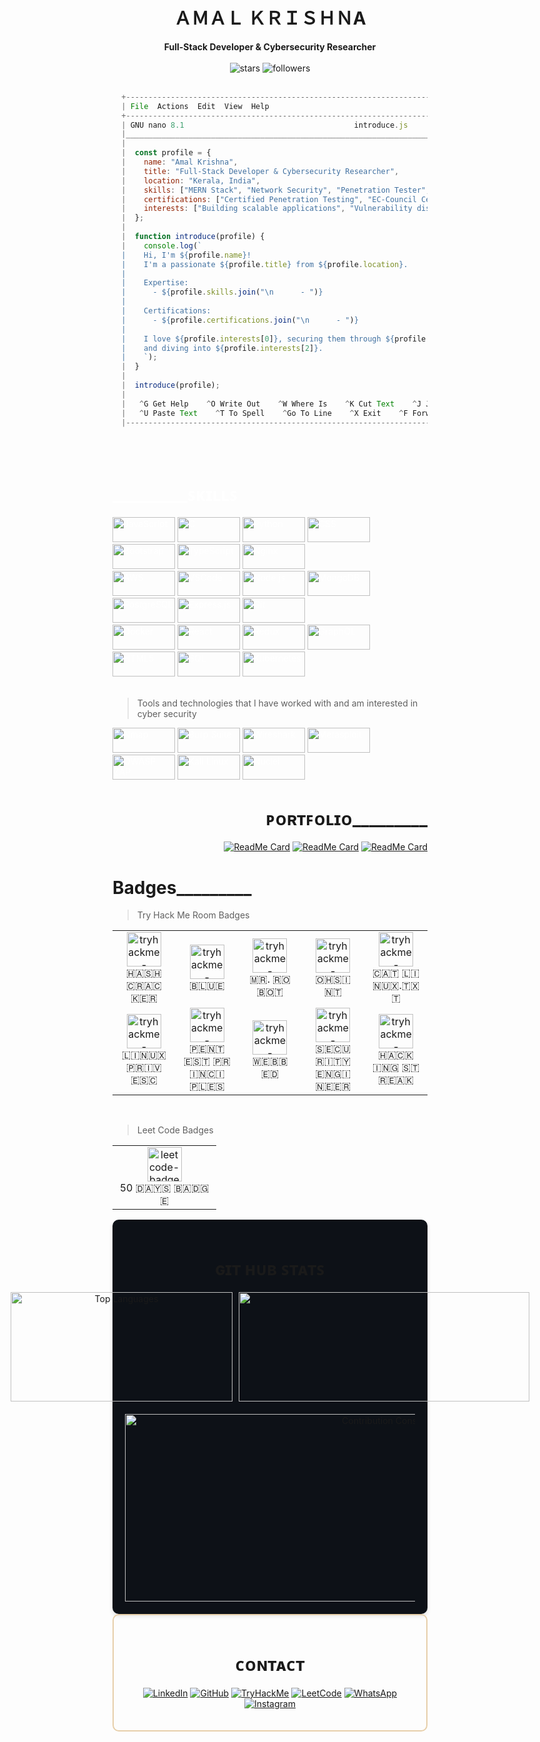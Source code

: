 <h1 align="center">
  ＡＭＡＬ ＫＲＩＳＨＮA
</h1>
<p align="center">
  <b>Full-Stack Developer & Cybersecurity Researcher</b><br><br>
  <img src="https://img.shields.io/github/stars/C00LPIXER?label=Stars" alt="stars"> <img alt="followers" src="https://img.shields.io/github/followers/C00LPIXER?label=Followers&style=social">
</>

<!-- <div align="right">
    <a href="#"><img src="https://github-stats-alpha.vercel.app/api?username=C00LPIXER&cc=000&tc=fff&ic=fff&bc=000" alt="Example" width="355" height="175" style="margin-right: 10px;" /></a>
</div> -->
<!-- <div align="right">
   [![Readme Card](https://github-readme-stats.vercel.app/api/pin/?username=C00LPIXER&repo=aperture)](https://github.com/C00lPIXER/aperture)
</div> 
-->
<br>
<br>
<be>

```javascript
  +------------------------------------------------------------------------------------------------------------------------+
  | File  Actions  Edit  View  Help                                                                                        |
  +------------------------------------------------------------------------------------------------------------------------+
  | GNU nano 8.1                                      introduce.js                                                         |
  |________________________________________________________________________________________________________________________|
  |                                                                                                                        |
  |  const profile = {                                                                                                     |
  |    name: "Amal Krishna",                                                                                               |
  |    title: "Full-Stack Developer & Cybersecurity Researcher",                                                           |
  |    location: "Kerala, India",                                                                                          |
  |    skills: ["MERN Stack", "Network Security", "Penetration Tester", "Bug Hunting", "Secure Coding"],                   |
  |    certifications: ["Certified Penetration Testing", "EC-Council Certified SOC Analyst"],                              |
  |    interests: ["Building scalable applications", "Vulnerability discovery", "Offensive Security"]                      |
  |  };                                                                                                                    |
  |                                                                                                                        |
  |  function introduce(profile) {                                                                                         |
  |    console.log(`                                                                                                       |
  |    Hi, I'm ${profile.name}!                                                                                            |
  |    I'm a passionate ${profile.title} from ${profile.location}.                                                         |
  |                                                                                                                        |
  |    Expertise:                                                                                                          |
  |      - ${profile.skills.join("\n      - ")}                                                                            |
  |                                                                                                                        |
  |    Certifications:                                                                                                     |
  |      - ${profile.certifications.join("\n      - ")}                                                                    |
  |                                                                                                                        |
  |    I love ${profile.interests[0]}, securing them through ${profile.interests[1]},                                      |
  |    and diving into ${profile.interests[2]}.                                                                            |
  |    `);                                                                                                                 |
  |  }                                                                                                                     |
  |                                                                                                                        |
  |  introduce(profile);                                                                                                   |
  |                                                                                                                        |
  |   ^G Get Help    ^O Write Out    ^W Where Is    ^K Cut Text    ^J Justify    ^C Cancel  ^R Read File  ^Y Prev Page     |
  |   ^U Paste Text    ^T To Spell    ^Go To Line    ^X Exit    ^F Forward    ^B Back  ^I Insert File  ^W Where Is         |
  |------------------------------------------------------------------------------------------------------------------------|
```
<br>
<br>
<be>
  
<!-- Skills -->
<div align="left" style="color: #ffffff;">
  <h1>_________ꜱᴋɪʟʟꜱ </h1>
  
  <!-- Skill Badges with increased width and height -->
  <img src="https://img.shields.io/badge/JavaScript-%23000000?style=for-the-badge&logo=javascript&logoColor=ffff" alt="JavaScript" width="100" height="40" />
  <img src="https://img.shields.io/badge/C-%23000000?style=for-the-badge&logo=c&logoColor=ffff" alt="C" width="100" height="40" />
  <img src="https://img.shields.io/badge/Python-%23000000?style=for-the-badge&logo=python&logoColor=ffff" alt="Python" width="100" height="40" />
  <img src="https://img.shields.io/badge/CSS-%23000000?style=for-the-badge&logo=css3&logoColor=ffff" alt="CSS" width="100" height="40" />
  <img src="https://img.shields.io/badge/Bootstrap-%23000000?style=for-the-badge&logo=bootstrap&logoColor=ffff" alt="Bootstrap" width="100" height="40" />
  <img src="https://img.shields.io/badge/TypeScript-%23000000?style=for-the-badge&logo=typescript&logoColor=ffff" alt="TypeScript" width="100" height="40" />
  <img src="https://img.shields.io/badge/Nginx-%23000000?style=for-the-badge&logo=nginx&logoColor=ffff" alt="Nginx" width="100" height="40" />
  <br>
  <img src="https://img.shields.io/badge/AWS-%23000000?style=for-the-badge&logo=amazonaws&logoColor=ffff" alt="AWS" width="100" height="40" />
  <img src="https://img.shields.io/badge/Visual%20Studio%20Code-%23000000?style=for-the-badge&logo=visualstudiocode&logoColor=ffff" alt="VSCode" width="100" height="40" />
  <img src="https://img.shields.io/badge/Node.js-%23000000?style=for-the-badge&logo=node.js&logoColor=ffff" alt="Node.js" width="100" height="40" />
  <img src="https://img.shields.io/badge/MongoDB-%23000000?style=for-the-badge&logo=mongodb&logoColor=ffff" alt="MongoDB" width="100" height="40" />
  <img src="https://img.shields.io/badge/PostgreSQL-%23000000?style=for-the-badge&logo=postgresql&logoColor=ffff" alt="PostgreSQL" width="100" height="40" />
  <img src="https://img.shields.io/badge/Express.js-%23000000?style=for-the-badge&logo=express&logoColor=ffff" alt="Express.js" width="100" height="40" />
  <img src="https://img.shields.io/badge/Git-%23000000?style=for-the-badge&logo=git&logoColor=ffff" alt="Git" width="100" height="40" />
  <br>
  <img src="https://img.shields.io/badge/Docker-%23000000?style=for-the-badge&logo=docker&logoColor=ffff" alt="Docker" width="100" height="40" />
  <img src="https://img.shields.io/badge/React-%23000000?style=for-the-badge&logo=react&logoColor=ffff" alt="React" width="100" height="40" />
  <img src="https://img.shields.io/badge/Redux-%23000000?style=for-the-badge&logo=redux&logoColor=" alt="Redux" width="100" height="40" />
  <img src="https://img.shields.io/badge/GraphQL-%23000000?style=for-the-badge&logo=graphql&logoColor=ffff" alt="GraphQL" width="100" height="40" />
  <img src="https://img.shields.io/badge/HTML5-%23000000?style=for-the-badge&logo=html5&logoColor=ffff" alt="HTML5" width="100" height="40" />
  <img src="https://img.shields.io/badge/SQL-%23000000?style=for-the-badge&logo=sql&logoColor=ffff" alt="SQL" width="100" height="40" />
  <img src="https://img.shields.io/badge/Kubernetes-%23000000?style=for-the-badge&logo=kubernetes&logoColor=ffff" alt="Kubernetes" width="100" height="40" />
  <br>
  <br>

   > Tools and technologies that I have worked with and am interested in cyber security <br>
  <img src="https://img.shields.io/badge/Nmap-%23000000?style=for-the-badge&logo=nmap&logoColor=ffff" alt="Nmap" width="100" height="40" />
  <img src="https://img.shields.io/badge/Burp%20Suite-%23000000?style=for-the-badge&logo=burp-suite&logoColor=ffff" alt="Burp Suite" width="100" height="40" />
  <img src="https://img.shields.io/badge/Wireshark-%23000000?style=for-the-badge&logo=wireshark&logoColor=ffff" alt="Wireshark" width="100" height="40" />
  <img src="https://img.shields.io/badge/Metasploit-%23000000?style=for-the-badge&logo=metasploit&logoColor=ffff" alt="Metasploit" width="100" height="40" />
  <img src="https://img.shields.io/badge/OWASP%20ZAP-%23000000?style=for-the-badge&logo=owasp&logoColor=ffff" alt="OWASP ZAP" width="100" height="40" />
  <img src="https://img.shields.io/badge/Kali%20Linux-%23000000?style=for-the-badge&logo=kali-linux&logoColor=ffff" alt="Kali Linux" width="100" height="40" />
  <img src="https://img.shields.io/badge/Nuclei-%23000000?style=for-the-badge&logo=nuclei&logoColor=ffff" alt="Nuclei" width="100" height="40" />
</div>
     

<!-- List projects -->
<div align="right">
<h1> ᴘᴏʀᴛꜰᴏʟɪᴏ_________ </h1>
  
[![ReadMe Card](https://github-readme-stats.vercel.app/api/pin/?username=C00LPIXER&repo=aperture&title_color=ffff&icon_color=ffff&text_color=ffff&bg_color=0000&border_color=0000)](https://github.com/C00lPIXER/aperture)
[![ReadMe Card](https://github-readme-stats.vercel.app/api/pin/?username=C00LPIXER&repo=leetcode&title_color=ffff&icon_color=ffff&text_color=ffff&bg_color=0000&border_color=0000)](https://github.com/C00lPIXER/leetcode_js)
[![ReadMe Card](https://github-readme-stats.vercel.app/api/pin/?username=C00LPIXER&repo=Data-Structure-Algorithms&title_color=ffff&icon_color=ffff&text_color=ffff&bg_color=0000&border_color=0000)](https://github.com/C00lPIXER/Data-Structure-Algorithms)
</div>

<!-- List projects -->
<div align="left">
<h1> Badges_________ </h1>
  
   > Try Hack Me Room Badges

<table>
  <tr>
    <td align="center" width="150">
        <img src="https://assets.tryhackme.com/img/badges/hashcracker.svg" alt="tryhackme-badges" width="55" />
      <br>🇭🇦🇸🇭 🇨🇷🇦🇨🇰🇪🇷
    </td>
    <td align="center" width="150">
        <img src="https://assets.tryhackme.com/img/badges/blue.svg" alt="tryhackme-badges" width="55" />
      <br>🇧🇱🇺🇪
    </td>
    <td align="center" width="150">
        <img src="https://assets.tryhackme.com/img/badges/mrrobot.svg" alt="tryhackme-badges" width="55" />
      <br>🇲🇷. 🇷🇴🇧🇴🇹
    </td>
    <td align="center" width="150">
        <img src="https://assets.tryhackme.com/img/badges/ohsint.svg" alt="tryhackme-badges" width="55" />
      <br>🇴🇭🇸🇮🇳🇹
    </td>
    <td align="center" width="150">
        <img src="https://assets.tryhackme.com/img/badges/linux.svg" alt="tryhackme-badges" width="55" />
      <br>🇨🇦🇹 🇱🇮🇳🇺🇽.🇹🇽🇹
    </td>
  </tr>
  <tr>
    <td align="center" width="150">
        <img src="https://assets.tryhackme.com/img/badges/linuxprivesc.svg" alt="tryhackme-badges" width="55" />
      <br>🇱🇮🇳🇺🇽 🇵🇷🇮🇻🇪🇸🇨
    </td>
    <td align="center" width="150">
        <img src="https://assets.tryhackme.com/img/badges/introtooffensivesecurity.svg" alt="tryhackme-badges" width="55" />
      <br>🇵🇪🇳🇹🇪🇸🇹 🇵🇷🇮🇳🇨🇮🇵🇱🇪🇸
    </td>
    <td align="center" width="150">
        <img src="https://assets.tryhackme.com/img/badges/webbed.svg" alt="tryhackme-badges" width="55" />
      <br>🇼🇪🇧🇧🇪🇩
    </td>
    <td align="center" width="150">
        <img src="https://assets.tryhackme.com/img/badges/introtosecurityengineering.svg" alt="tryhackme-badges" width="55" />
      <br>🇸🇪🇨🇺🇷🇮🇹🇾 🇪🇳🇬🇮🇳🇪🇪🇷
    </td>
    <td align="center" width="150">
        <img src="https://assets.tryhackme.com/img/badges/streak7.svg" alt="tryhackme-badges" width="55" />
      <br>🇭🇦🇨🇰🇮🇳🇬 🇸🇹🇷🇪🇦🇰
    </td>
  </tr>
</table>
<br>
<table>

  > Leet Code Badges
  <tr>
    <td align="center" width="150">
        <img src="https://assets.leetcode.com/static_assets/marketing/2024-50-lg.png" alt="leetcode-badges" width="55" />
      <br>50 🇩🇦🇾🇸 🇧🇦🇩🇬🇪
    </td>
  </tr>
</table>
</div>

<!--
<div align="center">

![trophy](https://github-profile-trophy.vercel.app/?username=C00LPIXER&theme=dracula&no-bg=true&margin-w=15&margin-h=15)
</div>
-->
<div align="center" style="display: flex; flex-direction: column; justify-content: center; align-items: center; background-color: #0D1117; padding: 20px; border-radius: 10px; box-shadow: 0 4px 6px rgba(0, 0, 0, 0.1);">
  <h1> ɢɪᴛ ʜᴜʙ ꜱᴛᴀᴛꜱ </h1>
  <div style="display: flex; justify-content: center; align-items: center; margin-bottom: 20px;">
    <img src="https://github-readme-stats.vercel.app/api?username=C00LPIXER&rank_icon=github&hide_border=true&theme=transparent&text_color=ffffff" alt="Top Languages" width="355" height="175" style="margin-right: 10px;" />
    <img src="https://github-readme-streak-stats.herokuapp.com/?user=C00LPIXER&stroke=ffffff&background=0000&ring=ffffff&fire=ffffff&currStreakNum=ffffff&currStreakLabel=ffffff&sideNums=ffffff&sideLabels=ffffff&dates=ffffff&hide_border=true" width="465" height="175" />
  </div>
  <img src="https://github-readme-activity-graph.vercel.app/graph?username=C00LPIXER&bg_color=0000&color=ffffff&line=ffffff&point=ffffff&area=true&hide_border=true" width="850" height="300" alt="Contribution Constellation"/>
</div>
</div>

<div style="border: 2px solid #E7CFAA; border-radius: 10px; padding: 20px; margin-bottom: 20px;">
  
<div align="center">
<h1> ᴄᴏɴᴛᴀᴄᴛ </h1>
  
  <a href="https://www.linkedin.com/in/amalkrishanp"><img src="https://img.shields.io/badge/-LinkedIn-333?style=flat&logo=linkedin" alt="LinkedIn"></a>
  <a href="https://github.com/C00LPIXER"><img src="https://img.shields.io/badge/-GitHub-333?style=flat&logo=github" alt="GitHub"></a>
  <a href="https://tryhackme.com/p/C00LPIXER"><img src="https://img.shields.io/badge/-TryHackMe-333?style=flat&logo=tryhackme" alt="TryHackMe"></a>
  <a href="https://leetcode.com/C00LPIXER"><img src="https://img.shields.io/badge/-LeetCode-333?style=flat&logo=leetcode" alt="LeetCode"></a>
  <a href="https://wa.me/<your-phone-number>"><img src="https://img.shields.io/badge/-WhatsApp-333?style=flat&logo=whatsapp" alt="WhatsApp"></a>
  <a href="https://instagram.com/<your-instagram-username>"><img src="https://img.shields.io/badge/-Instagram-333?style=flat&logo=instagram" alt="Instagram"></a>
</div>
